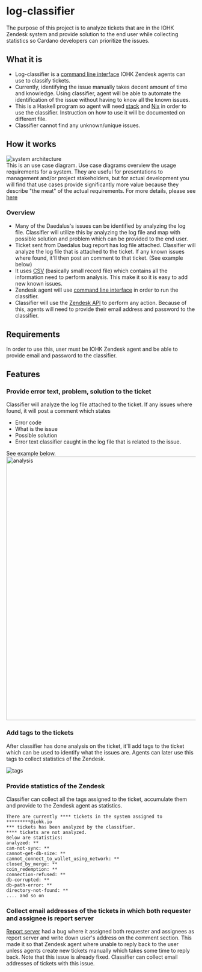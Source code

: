 # log-classifier

The purpose of this project is to analyze tickets that are in the IOHK Zendesk system and provide solution to the end user while collecting statistics so Cardano developers can prioritize the issues.

## What it is

- Log-classifier is a [command line interface](https://en.wikipedia.org/wiki/Command-line_interface) IOHK Zendesk agents can use to classify tickets.
- Currently, identifying the issue manually takes decent amount of time and knowledge. Using classifier, agent will be able to automate the identification of the issue without having to know all the known issues.
- This is a Haskell program so agent will need [stack](https://docs.haskellstack.org/en/stable/README/) and [Nix](https://nixos.org/) in order to use the classifier. Instruction on how to use it will be documented on different file.
- Classifier cannot find any unknown/unique issues.

## How it works

![system architecture](https://user-images.githubusercontent.com/15665039/39685800-efaef634-51ff-11e8-972a-db3e01ca9223.png)<br/>
This is an use case diagram. Use case diagrams overview the usage requirements for a system. They are useful for presentations to management and/or project stakeholders, but for actual development you will find that use cases provide significantly more value because they describe "the meat" of the actual requirements. For more details, please see [here](http://www.agilemodeling.com/artifacts/useCaseDiagram.htm)

### Overview

- Many of the Daedalus's issues can be identified by analyzing the log file. Classifier will utilize this by analyzing the log file and map with possible solution and problem which can be provided to the end user.
- Ticket sent from Daedalus bug report has log file attached. Classifier will analyze the log file that is attached to the ticket. If any known issues where found, it'll then post an comment to that ticket. (See example below)
- It uses [CSV](https://en.wikipedia.org/wiki/Comma-separated_values) (basically small record file) which contains all the information need to perform analysis. This make it so it is easy to add new known issues.
- Zendesk agent will use [command line interface](https://en.wikipedia.org/wiki/Command-line_interface) in order to run the classifier.
- Classifier will use the [Zendesk API](https://developer.zendesk.com/rest_api/docs/core/introduction) to perform any action. Because of this, agents will need to provide their email address and password to the classifier.

## Requirements

In order to use this, user must be IOHK Zendesk agent and be able to provide email and password to the classifier.

## Features

### Provide error text, problem, solution to the ticket

Classifier will analyze the log file attached to the ticket. If any issues where found, it will post a comment which states

- Error code
- What is the issue
- Possible solution
- Error text classifier caught in the log file that is related to the issue.

See example below.
<br/>
<img src="https://user-images.githubusercontent.com/15665039/39680438-b148ef40-51db-11e8-9d51-f555cebde807.png" alt="analysis" style="width: 700px;"/>

### Add tags to the tickets

After classifier has done analysis on the ticket, it'll add tags to the ticket which can be used to identify what the issues are. Agents can later use this tags to collect statistics of the Zendesk. <br />

<img src="https://user-images.githubusercontent.com/15665039/39680413-6c3970a0-51db-11e8-81d9-8c0faf53d1af.png" alt="tags"/><br/>

### Provide statistics of the Zendesk

Classifier can collect all the tags assigned to the ticket, accumulate them and provide to the Zendesk agent as statistics.

```terminal
There are currently **** tickets in the system assigned to *********@iohk.io
*** tickets has been analyzed by the classifier.
**** tickets are not analyzed.
Below are statistics:
analyzed: **
can-not-sync: **
cannot-get-db-size: **
cannot_connect_to_wallet_using_network: **
closed_by_merge: **
coin_redemption: **
connection-refused: **
db-corrupted: **
db-path-error: **
directory-not-found: **
.... and so on
```

### Collect email addresses of the tickets in which both requester and assignee is report server

[Report server](https://github.com/input-output-hk/cardano-report-server) had a bug where it assigned both requester and assignees as report server and write down user's address on the comment section. This made it so that Zendesk agent where unable to reply back to the user unless agents create new tickets manually which takes some time to reply back. Note that this issue is already fixed.
Classifier can collect email addresses of tickets with this issue.